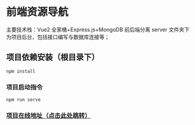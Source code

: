# 前端资源导航

主要技术栈：Vue2 全家桶+Express.js+MongoDB 前后端分离
server 文件夹下为项目后台，包括接口编写与数据库连接等；

## 项目依赖安装（根目录下）

```
npm install
```

### 项目启动指令

```
npm run serve
```

### [项目在线地址（点击此处跳转）](http://front-end.site/)
